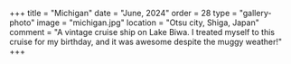 +++
title = "Michigan"
date = "June, 2024"
order = 28
type = "gallery-photo"
image = "michigan.jpg"
location = "Otsu city, Shiga, Japan"
comment = "A vintage cruise ship on Lake Biwa. I treated myself to this cruise for my birthday, and it was awesome despite the muggy weather!"
+++
